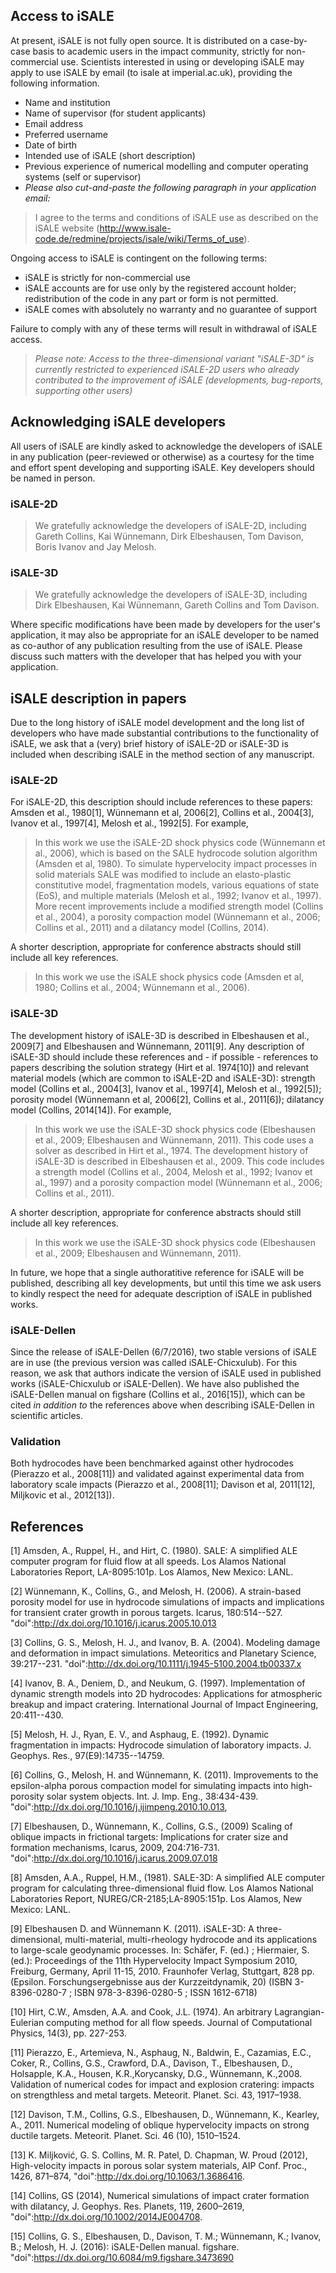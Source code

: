 ## Access to iSALE

At present, iSALE is not fully open source. It is distributed on a case-by-case basis to academic users in the impact community, strictly for non-commercial use. Scientists interested in using or developing iSALE may apply to use iSALE by email (to isale at imperial.ac.uk), providing the following information.
* Name and institution
* Name of supervisor (for student applicants)
* Email address
* Preferred username
* Date of birth
* Intended use of iSALE (short description)
* Previous experience of numerical modelling and computer operating systems (self or supervisor)
* *Please also cut-and-paste the following paragraph in your application email:*

> I agree to the terms and conditions of iSALE use as described on the iSALE website (http://www.isale-code.de/redmine/projects/isale/wiki/Terms_of_use).

Ongoing access to iSALE is contingent on the following terms:

* iSALE is strictly for non-commercial use
* iSALE accounts are for use only by the registered account holder; redistribution of the code in any part or form is not permitted.
* iSALE comes with absolutely no warranty and no guarantee of support

Failure to comply with any of these terms will result in withdrawal of iSALE access.

> *Please note: Access to the three-dimensional variant "iSALE-3D" is currently restricted to experienced iSALE-2D users who already contributed to the improvement of iSALE (developments, bug-reports, supporting other users)*

## Acknowledging iSALE developers

All users of iSALE are kindly asked to acknowledge the developers of iSALE in any publication (peer-reviewed or otherwise) as a courtesy for the time and effort spent developing and supporting iSALE. Key developers should be named in person.

### iSALE-2D

> We gratefully acknowledge the developers of iSALE-2D, including Gareth Collins, Kai Wünnemann, Dirk Elbeshausen, Tom Davison, Boris Ivanov and Jay Melosh.

### iSALE-3D

> We gratefully acknowledge the developers of iSALE-3D, including Dirk Elbeshausen, Kai Wünnemann, Gareth Collins and Tom Davison.

Where specific modifications have been made by developers for the user's application, it may also be appropriate for an iSALE developer to be named as co-author of any publication resulting from the use of iSALE. Please discuss such matters with the developer that has helped you with your application.

## iSALE description in papers

Due to the long history of iSALE model development and the long list of developers who have made substantial contributions to the functionality of iSALE, we ask that a (very) brief history of iSALE-2D or iSALE-3D is included when describing iSALE in the method section of any manuscript.

### iSALE-2D

For iSALE-2D, this description should include references to these papers: Amsden et al., 1980[1], Wünnemann et al, 2006[2], Collins et al., 2004[3], Ivanov et al., 1997[4], Melosh et al., 1992[5]. For example,

> In this work we use the iSALE-2D shock physics code (Wünnemann et al., 2006), which is based on the SALE hydrocode solution algorithm (Amsden et al, 1980). To simulate hypervelocity impact processes in solid materials SALE was modified to include an elasto-plastic constitutive model, fragmentation models, various equations of state (EoS), and multiple materials (Melosh et al., 1992; Ivanov et al., 1997). More recent improvements include a modified strength model (Collins et al., 2004), a porosity compaction model (Wünnemann et al., 2006; Collins et al., 2011) and a dilatancy model (Collins, 2014). 

A shorter description, appropriate for conference abstracts should still include all key references.

> In this work we use the iSALE shock physics code (Amsden et al, 1980; Collins et al., 2004; Wünnemann et al., 2006).

### iSALE-3D

The development history of iSALE-3D is described in Elbeshausen et al., 2009[7] and Elbeshausen and Wünnemann, 2011[9]. Any description of iSALE-3D should include these references and - if possible - references to papers describing the solution strategy (Hirt et al. 1974[10]) and relevant material models (which are common to iSALE-2D and iSALE-3D): strength model (Collins et al., 2004[3], Ivanov et al., 1997[4], Melosh et al., 1992[5]); porosity model (Wünnemann et al, 2006[2], Collins et al., 2011[6]); dilatancy model (Collins, 2014[14]). For example,

> In this work we use the iSALE-3D shock physics code (Elbeshausen et al., 2009; Elbeshausen and Wünnemann, 2011). This code uses a solver as described in Hirt et al., 1974. The development history of iSALE-3D is described in Elbeshausen et al., 2009. This code includes a strength model (Collins et al., 2004, Melosh et al., 1992; Ivanov et al., 1997) and a porosity compaction model (Wünnemann et al., 2006; Collins et al., 2011).

A shorter description, appropriate for conference abstracts should still include all key references.

> In this work we use the iSALE-3D shock physics code (Elbeshausen et al., 2009; Elbeshausen and Wünnemann, 2011).

In future, we hope that a single authoratitive reference for iSALE will be published, describing all key developments, but until this time we ask users to kindly respect the need for adequate description of iSALE in published works.

### iSALE-Dellen

Since the release of iSALE-Dellen (6/7/2016), two stable versions of iSALE are in use (the previous version was called iSALE-Chicxulub). For this reason, we ask that authors indicate the version of iSALE used in published works (iSALE-Chicxulub or iSALE-Dellen). We have also published the iSALE-Dellen manual on figshare (Collins et al., 2016[15]), which can be cited *in addition to* the references above when describing iSALE-Dellen in scientific articles.

### Validation 

Both hydrocodes have been benchmarked against other hydrocodes (Pierazzo et al., 2008[11]) and validated against experimental data from laboratory scale impacts (Pierazzo et al., 2008[11]; Davison et al, 2011[12], Miljkovic et al., 2012[13]).

## References

[1] Amsden, A., Ruppel, H., and Hirt, C. (1980). SALE: A simplified ALE computer program for fluid flow at all speeds. Los Alamos National Laboratories Report, LA-8095:101p. Los Alamos, New Mexico: LANL.

[2] Wünnemann, K., Collins, G., and Melosh, H. (2006). A strain-based porosity model for use in hydrocode simulations of impacts and implications for transient crater growth in porous targets. Icarus, 180:514--527. "doi":http://dx.doi.org/10.1016/j.icarus.2005.10.013 

[3] Collins, G. S., Melosh, H. J., and Ivanov, B. A. (2004). Modeling damage and deformation in impact simulations. Meteoritics and Planetary Science, 39:217--231. "doi":http://dx.doi.org/10.1111/j.1945-5100.2004.tb00337.x

[4] Ivanov, B. A., Deniem, D., and Neukum, G. (1997). Implementation of dynamic strength models into 2D hydrocodes: Applications for atmospheric breakup and impact cratering. International Journal of Impact Engineering, 20:411--430.

[5] Melosh, H. J., Ryan, E. V., and Asphaug, E. (1992). Dynamic fragmentation in impacts: Hydrocode simulation of laboratory impacts. J. Geophys. Res., 97(E9):14735--14759.

[6] Collins, G., Melosh, H. and Wünnemann, K. (2011). Improvements to the epsilon-alpha porous compaction model for simulating impacts into high-porosity solar system objects. Int. J. Imp. Eng., 38:434-439. "doi":http://dx.doi.org/10.1016/j.ijimpeng.2010.10.013,

[7] Elbeshausen, D., Wünnemann, K., Collins, G.S., (2009) Scaling of oblique impacts in frictional targets: Implications for crater size and formation mechanisms, Icarus, 2009, 204:716-731. "doi":http://dx.doi.org/10.1016/j.icarus.2009.07.018 

[8] Amsden, A.A., Ruppel, H.M., (1981). SALE-3D: A simplified ALE computer program for calculating three-dimensional fluid flow. Los Alamos National Laboratories Report, NUREG/CR-2185;LA-8905:151p. Los Alamos, New Mexico: LANL.

[9] Elbeshausen D. and Wünnemann K. (2011). iSALE-3D: A three-dimensional, multi-material, multi-rheology hydrocode and its applications to large-scale geodynamic processes. In: Schäfer, F. (ed.) ; Hiermaier, S. (ed.): Proceedings of the 11th Hypervelocity Impact Symposium 2010, Freiburg, Germany, April 11-15, 2010. Fraunhofer Verlag, Stuttgart, 828 pp. (Epsilon. Forschungsergebnisse aus der Kurzzeitdynamik, 20) (ISBN 3-8396-0280-7 ; ISBN 978-3-8396-0280-5 ; ISSN 1612-6718)

[10] Hirt, C.W., Amsden, A.A. and Cook, J.L. (1974). An arbitrary Lagrangian-Eulerian computing method for all flow speeds. Journal of Computational Physics, 14(3), pp. 227-253.

[11] Pierazzo, E., Artemieva, N., Asphaug, N., Baldwin, E., Cazamias, E.C., Coker, R., Collins, G.S., Crawford, D.A., Davison, T., Elbeshausen, D., Holsapple, K.A., Housen, K.R.,Korycansky, D.G., Wünnemann, K.,2008. Validation of numerical codes for impact and explosion cratering: impacts on strengthless and metal targets. Meteorit. Planet. Sci. 43, 1917–1938.

[12] Davison, T.M., Collins, G.S., Elbeshausen, D., Wünnemann, K., Kearley, A., 2011. Numerical modeling of oblique hypervelocity impacts on strong ductile targets. Meteorit. Planet. Sci. 46 (10), 1510–1524.

[13] K. Miljković, G. S. Collins, M. R. Patel, D. Chapman, W. Proud (2012), High-velocity impacts in porous solar system materials, AIP Conf. Proc., 1426, 871–874, "doi":http://dx.doi.org/10.1063/1.3686416.

[14] Collins, GS (2014), Numerical simulations of impact crater formation with dilatancy, J. Geophys. Res. Planets, 119, 2600–2619, "doi":http://dx.doi.org/10.1002/2014JE004708.

[15] Collins, G. S., Elbeshausen, D., Davison, T. M.; Wünnemann, K.; Ivanov, B.; Melosh, H. J. (2016): iSALE-Dellen manual. figshare. "doi":https://dx.doi.org/10.6084/m9.figshare.3473690